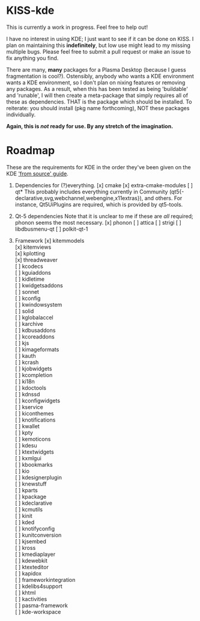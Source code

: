 # KISS-kde

This is currently a work in progress. Feel free to help out!

I have no interest in using KDE; I just want to see if it can be done on KISS. I plan on maintaining this __indefinitely__, but low use might lead to my missing multiple bugs. Please feel free to submit a pull request or make an issue to fix anything you find. 


There are many, __many__ packages for a Plasma Desktop (because I guess fragmentation is cool?). Ostensibly, anybody who wants a KDE environment wants a KDE environment, so I don't plan on nixing features or removing any packages. As a result, when this has been tested as being 'buildable' and 'runable', I will then create a meta-package that simply requires all of these as dependencies. THAT is the package which should be installed. To reiterate: you should install (pkg name forthcoming), NOT these packages individually. 



**Again, this is _not_ ready for use. By any stretch of the imagination.**



# Roadmap

These are the requirements for KDE in the order they've been given on the KDE ['from source' guide](https://community.kde.org/Guidelines_and_HOWTOs/Build_from_source/Details).  

1. Dependencies for (?)everything.
[x] cmake
[x] extra-cmake-modules
[ ] qt\*
    This probably includes everything currently in Community (qt5{-declarative,svg,webchannel,webengine,x11extras}), and others. For instance, Qt5UiPlugins are required, which is provided by qt5-tools.

2. Qt-5 dependencies
    Note that it is unclear to me if these are *all* required; phonon seems the most necessary.
[x] phonon
[ ] attica
[ ] strigi
[ ] libdbusmenu-qt
[ ] polkit-qt-1

3. Framework
[x] kitemmodels   
[x] kitemviews  
[x] kplotting  
[x] threadweaver  
[ ] kcodecs  
[ ] kguiaddons  
[ ] kidletime  
[ ] kwidgetsaddons  
[ ] sonnet  
[ ] kconfig  
[ ] kwindowsystem  
[ ] solid  
[ ] kglobalaccel  
[ ] karchive  
[ ] kdbusaddons  
[ ] kcoreaddons  
[ ] kjs  
[ ] kimageformats  
[ ] kauth  
[ ] kcrash  
[ ] kjobwidgets  
[ ] kcompletion  
[ ] ki18n  
[ ] kdoctools  
[ ] kdnssd  
[ ] kconfigwidgets  
[ ] kservice  
[ ] kiconthemes  
[ ] knotifications  
[ ] kwallet  
[ ] kpty  
[ ] kemoticons  
[ ] kdesu  
[ ] ktextwidgets  
[ ] kxmlgui  
[ ] kbookmarks  
[ ] kio  
[ ] kdesignerplugin  
[ ] knewstuff  
[ ] kparts  
[ ] kpackage  
[ ] kdeclarative  
[ ] kcmutils  
[ ] kinit  
[ ] kded  
[ ] knotifyconfig  
[ ] kunitconversion  
[ ] kjsembed  
[ ] kross  
[ ] kmediaplayer  
[ ] kdewebkit  
[ ] ktexteditor  
[ ] kapidox  
[ ] frameworkintegration  
[ ] kdelibs4support  
[ ] khtml  
[ ] kactivities  
[ ] pasma-framework  
[ ] kde-workspace  
